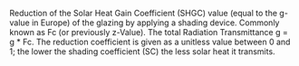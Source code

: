﻿Reduction of the Solar Heat Gain Coefficient (SHGC) value (equal to the g-value in Europe) of the glazing by applying a shading device. Commonly known as Fc (or previously z-Value). The total Radiation Transmittance g<total> = g * Fc. The reduction coefficient is given as a unitless value between 0 and 1; the lower the shading coefficient (SC) the less solar heat it transmits.</total>